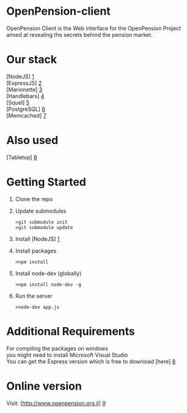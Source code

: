 OpenPension-client
==================

OpenPension Client is the Web interface for the OpenPension Project  
aimed at revealing the secrets behind the pension market.


Our stack
=========
[NodeJS] [1]  
[ExpressJS] [2]  
[Marionette] [3]  
[Handlebars] [4]  
[Squel] [5]  
[PostgreSQL] [6]  
[Memcached] [7]

Also used
===============  
[Tabletop] [8]

Getting Started
===============
1.  Clone the repo
2.  Update submodules               
        
        >git submodule init 
        >git submodule update
3.  Install [NodeJS] [1]
4.  Install packages
        
        >npm install
5.  Install node-dev (globally)

        >npm install node-dev -g
6.  Run the server 

        >node-dev app.js

  [1]: http://nodejs.org/        "NodeJS"
  [2]: http://expressjs.com/  "ExpressJS"
  [3]: http://marionettejs.com/    "Marionette"
  [4]: http://handlebarsjs.com/ "Handlebars"
  [5]: https://hiddentao.github.io/squel/ "Squel"
  [6]: http://www.postgresql.org/download/ "PostgreSQL"
  [7]: http://memcached.org/ "Memcached"
  [8]: https://github.com/jsoma/tabletop "Tabletop"

Additional Requirements
===========

For compiling the packages on windows  
you might need to install Microsoft Visual Studio  
You can get the Express version which is free to download [here] [8]


  [8]: http://www.microsoft.com/visualstudio/eng/downloads#d-cpp-2010-express "Squel"


Online version
===========
Visit: [http://www.openpension.org.il] [9]

  [9]: http://www.openpension.org.il
